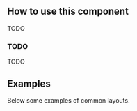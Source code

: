 ## How to use this component

TODO

### TODO

TODO

## Examples

Below some examples of common layouts.
